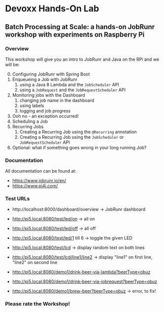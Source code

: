 # Devoxx Hands-On Lab

## Batch Processing at Scale: a hands-on JobRunr workshop with experiments on Raspberry Pi

### Overview

This workshop will give you an intro to JobRunr and Java on the RPi and we will be:

0. Configuring JobRunr with Spring Boot
1. Enqueueing a Job with JobRunr
    1. using a Java 8 Lambda and the `JobScheduler` API
    2. using a `JobRequest` and the `JobRequestScheduler` API
2. Monitoring jobs with the Dashboard
    1. changing job name in the dashboard
    2. using labels
    3. logging and job progress
3. Ooh no - an exception occurred!
4. Scheduling a Job
5. Recurring Jobs
    1. Creating a Recurring Job using the `@Recurring` annotation
    2. Creating a Recurring Job using the `JobScheduler` or `JobRequestScheduler` API
6. Optional: what if something goes wrong in your long running Job?

### Documentation

All documentation can be found at:

* https://www.jobrunr.io/en/
* https://www.pi4j.com/

### Test URLs

* http://localhost:8000/dashboard/overview -> JobRunr dashboard

* http://pi5.local:8080/test/led/on -> all on
* http://pi5.local:8080/test/led/off -> all off
* http://pi5.local:8080/test/led/1 till 6 -> toggle the given LED
* http://pi5.local:8080/test/lcd -> display random text on both lines
* http://pi5.local:8080/test/lcd/line1/line2 -> display "line1" on first line, "line2" on second line
* http://pi5.local:8080/demo1/drink-beer-via-lambda?beerType=obuz
* http://pi5.local:8080/demo1/drink-beer-via-jobrequest?beerType=obuz
* http://pi5.local:8080/demo1/brew-beer?beerType=obuz -> error, to fix!

### Please rate the Workshop!